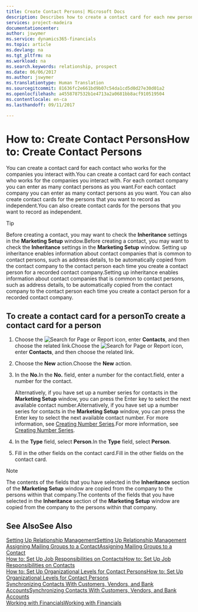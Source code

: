 ```yaml
---
title: Create Contact Persons| Microsoft Docs
description: Describes how to create a contact card for each new person or prospect you interact with or have a business relationship with.
services: project-madeira
documentationcenter: 
author: jswymer
ms.service: dynamics365-financials
ms.topic: article
ms.devlang: na
ms.tgt_pltfrm: na
ms.workload: na
ms.search.keywords: relationship, prospect
ms.date: 06/06/2017
ms.author: jswymer
ms.translationtype: Human Translation
ms.sourcegitcommit: 81636fc2e661bd9b07c54da1cd5d0d27e30d01a2
ms.openlocfilehash: a4558787532b1e4713a2a0681bb8acf910519504
ms.contentlocale: en-ca
ms.lasthandoff: 09/11/2017

---
```

# <a name="how-to-create-contact-persons"></a><span data-ttu-id="525b1-103">How to: Create Contact Persons</span><span class="sxs-lookup"><span data-stu-id="525b1-103">How to: Create Contact Persons</span></span>
<span data-ttu-id="525b1-104">You can create a contact card for each contact who works for the companies you interact with.</span><span class="sxs-lookup"><span data-stu-id="525b1-104">You can create a contact card for each contact who works for the companies you interact with.</span></span> <span data-ttu-id="525b1-105">For each contact company you can enter as many contact persons as you want.</span><span class="sxs-lookup"><span data-stu-id="525b1-105">For each contact company you can enter as many contact persons as you want.</span></span> <span data-ttu-id="525b1-106">You can also create contact cards for the persons that you want to record as independent.</span><span class="sxs-lookup"><span data-stu-id="525b1-106">You can also create contact cards for the persons that you want to record as independent.</span></span>

> [!TIP]  
>   <span data-ttu-id="525b1-107">Before creating a contact, you may want to check the **Inheritance** settings in the **Marketing Setup** window.</span><span class="sxs-lookup"><span data-stu-id="525b1-107">Before creating a contact, you may want to check the **Inheritance** settings in the **Marketing Setup** window.</span></span> <span data-ttu-id="525b1-108">Setting up inheritance enables information about contact companies that is common to contact persons, such as address details, to be automatically copied from the contact company to the contact person each time you create a contact person for a recorded contact company.</span><span class="sxs-lookup"><span data-stu-id="525b1-108">Setting up inheritance enables information about contact companies that is common to contact persons, such as address details, to be automatically copied from the contact company to the contact person each time you create a contact person for a recorded contact company.</span></span>

## <a name="to-create-a-contact-card-for-a-person"></a><span data-ttu-id="525b1-109">To create a contact card for a person</span><span class="sxs-lookup"><span data-stu-id="525b1-109">To create a contact card for a person</span></span>
1. <span data-ttu-id="525b1-110">Choose the ![Search for Page or Report](media/ui-search/search_small.png "Search for Page or Report icon") icon, enter **Contacts**, and then choose the related link.</span><span class="sxs-lookup"><span data-stu-id="525b1-110">Choose the ![Search for Page or Report](media/ui-search/search_small.png "Search for Page or Report icon") icon, enter **Contacts**, and then choose the related link.</span></span>
2. <span data-ttu-id="525b1-111">Choose the **New** action.</span><span class="sxs-lookup"><span data-stu-id="525b1-111">Choose the **New** action.</span></span>
3. <span data-ttu-id="525b1-112">In the **No.**</span><span class="sxs-lookup"><span data-stu-id="525b1-112">In the **No.**</span></span> <span data-ttu-id="525b1-113">field, enter a number for the contact.</span><span class="sxs-lookup"><span data-stu-id="525b1-113">field, enter a number for the contact.</span></span>

    <span data-ttu-id="525b1-114">Alternatively, if you have set up a number series for contacts in the **Marketing Setup** window, you can press the Enter key to select the next available contact number.</span><span class="sxs-lookup"><span data-stu-id="525b1-114">Alternatively, if you have set up a number series for contacts in the **Marketing Setup** window, you can press the Enter key to select the next available contact number.</span></span> <span data-ttu-id="525b1-115">For more information, see [Creating Number Series](ui-create-number-series.md).</span><span class="sxs-lookup"><span data-stu-id="525b1-115">For more information, see [Creating Number Series](ui-create-number-series.md).</span></span>
4. <span data-ttu-id="525b1-116">In the **Type** field, select **Person**.</span><span class="sxs-lookup"><span data-stu-id="525b1-116">In the **Type** field, select **Person**.</span></span>
5. <span data-ttu-id="525b1-117">Fill in the other fields on the contact card.</span><span class="sxs-lookup"><span data-stu-id="525b1-117">Fill in the other fields on the contact card.</span></span>

> [!NOTE]  
>   <span data-ttu-id="525b1-118">The contents of the fields that you have selected in the **Inheritance** section of the **Marketing Setup** window are copied from the company to the persons within that company.</span><span class="sxs-lookup"><span data-stu-id="525b1-118">The contents of the fields that you have selected in the **Inheritance** section of the **Marketing Setup** window are copied from the company to the persons within that company.</span></span>

## <a name="see-also"></a><span data-ttu-id="525b1-119">See Also</span><span class="sxs-lookup"><span data-stu-id="525b1-119">See Also</span></span>
[<span data-ttu-id="525b1-120">Setting Up Relationship Management</span><span class="sxs-lookup"><span data-stu-id="525b1-120">Setting Up Relationship Management</span></span>](marketing-setup-marketing.md)  
[<span data-ttu-id="525b1-121">Assigning Mailing Groups to a Contact</span><span class="sxs-lookup"><span data-stu-id="525b1-121">Assigning Mailing Groups to a Contact</span></span>](marketing-mailing-groups.md#AssignMailGroupContact)  
[<span data-ttu-id="525b1-122">How to: Set Up Job Responsibilities on Contacts</span><span class="sxs-lookup"><span data-stu-id="525b1-122">How to: Set Up Job Responsibilities on Contacts</span></span>](marketing-job-responsibilities.md)  
[<span data-ttu-id="525b1-123">How to: Set Up Organizational Levels for Contact Persons</span><span class="sxs-lookup"><span data-stu-id="525b1-123">How to: Set Up Organizational Levels for Contact Persons</span></span>](marketing-organizational-levels.md)  
[<span data-ttu-id="525b1-124">Synchronizing Contacts With Customers, Vendors, and Bank Accounts</span><span class="sxs-lookup"><span data-stu-id="525b1-124">Synchronizing Contacts With Customers, Vendors, and Bank Accounts</span></span>](marketing-synchronize-contacts-customers-vendors-bank-accounts.md)  
[<span data-ttu-id="525b1-125">Working with Financials</span><span class="sxs-lookup"><span data-stu-id="525b1-125">Working with Financials</span></span>](ui-work-product.md)  

